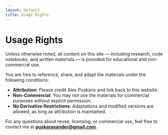```yaml
---
layout: default
title: Usage Rights
---
```


# Usage Rights

Unless otherwise noted, all content on this site — including research, code notebooks, and written materials — is provided for educational and non-commercial use.

You are free to reference, share, and adapt the materials under the following conditions:

- **Attribution**: Please credit Alex Puskaric and link back to this website.
- **Non-Commercial**: You may not use the materials for commercial purposes without explicit permission.
- **No Derivative Restrictions**: Adaptations and modified versions are allowed, as long as attribution is maintained.

For any questions about reuse, licensing, or commercial use, feel free to contact me at **puskaraxander@gmail.com**.
